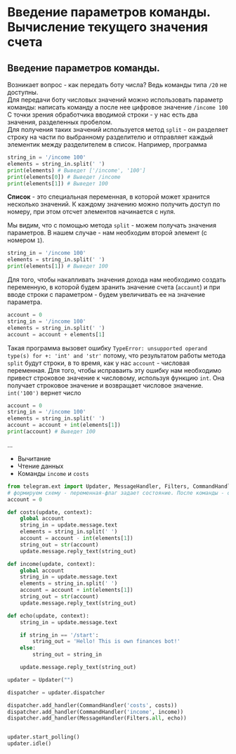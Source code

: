 # Введение параметров команды. Вычисление текущего значения счета
## Введение параметров команды.
Возникает вопрос - как передать боту числа? Ведь команды типа `/20` не доступны.  
Для передачи боту числовых значений можно использовать параметр команды: написать команду а после нее цифровое значение `/income 100`  
С точки зрения обработчика вводимой строки - у нас есть два значения, разделенных пробелом.  
Для получения таких значений используется метод `split` - он разделяет строку на части по выбранному разделителю и отправляет каждый элементик между разделителем в список.
Например, программа
```py
string_in = '/income 100'
elements = string_in.split(' ')
print(elements) # Выведет ['/income', '100']
print(elements[0]) # Выведет /income
print(elements[1]) # Выведет 100
```
**Список** - это специальная переменная, в которой может хранится несколько значений. К каждому значению можно получить доступ по номеру, при этом отсчет элементов начинается с нуля.

Мы видим, что с помощью метода `split` - можем получать значения параметров. В нашем случае - нам необходим второй элемент (с номером `1`).  
```py
string_in = '/income 100'
elements = string_in.split(' ')
print(elements[1]) # Выведет 100
```
Для того, чтобы накапливать значения дохода нам необходимо создать переменную, в которой будем зранить значение счета (`accaunt`) и при вводе строки с параметром - будем увеличивать ее на значение параметра.
```py
account = 0
string_in = '/income 100'
elements = string_in.split(' ')
account = account + elements[1]
```
Такая программа вызовет ошибку `TypeError: unsupported operand type(s) for +: 'int' and 'str'` потому, что результатом работы метода `split` будут строки, в то время, как у нас `account` - числовая переменная.
Для того, чтобы исправаить эту ошибку нам необходимо привест строковое значение к числовому, используя функцию `int`. Она получает строковое значение и возвращает числовое значение. `int('100')` вернет число

```py
account = 0
string_in = '/income 100'
elements = string_in.split(' ')
account = account + int(elements[1])
print(account) # Выведет 100
```

...
* Вычитание
* Чтение данных
* Команды `income` и `costs`

```py
from telegram.ext import Updater, MessageHandler, Filters, CommandHandler
# формируем схему - переменная-флаг задает состояние. После команды - она становится равно 1. При следующем вводе - равной 0.
account = 0

def costs(update, context):
    global account
    string_in = update.message.text
    elements = string_in.split(' ')
    account = account - int(elements[1])
    string_out = str(account)
    update.message.reply_text(string_out)

def income(update, context):
    global account
    string_in = update.message.text
    elements = string_in.split(' ')
    account = account + int(elements[1])
    string_out = str(account)
    update.message.reply_text(string_out)

def echo(update, context):
    string_in = update.message.text

    if string_in == '/start':
        string_out = 'Hello! This is own finances bot!'
    else:
        string_out = string_in

    update.message.reply_text(string_out)

updater = Updater("")

dispatcher = updater.dispatcher

dispatcher.add_handler(CommandHandler('costs', costs))
dispatcher.add_handler(CommandHandler('income', income))
dispatcher.add_handler(MessageHandler(Filters.all, echo))


updater.start_polling()
updater.idle()

```


 